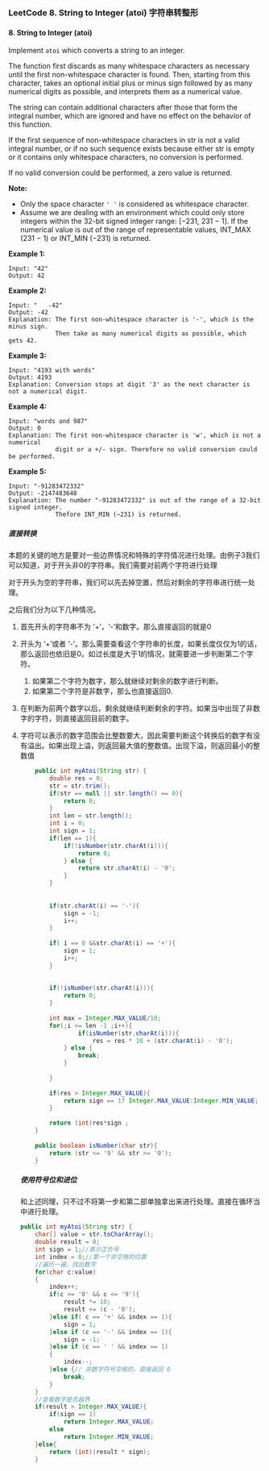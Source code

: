 ### LeetCode 8. String to Integer (atoi) 字符串转整形

#### 8. String to Integer (atoi)

Implement `atoi` which converts a string to an integer.

The function first discards as many whitespace characters as necessary until the first non-whitespace character is found. Then, starting from this character, takes an optional initial plus or minus sign followed by as many numerical digits as possible, and interprets them as a numerical value.

The string can contain additional characters after those that form the integral number, which are ignored and have no effect on the behavior of this function.

If the first sequence of non-whitespace characters in str is not a valid integral number, or if no such sequence exists because either str is empty or it contains only whitespace characters, no conversion is performed.

If no valid conversion could be performed, a zero value is returned.

**Note:**

- Only the space character `' '` is considered as whitespace character.
- Assume we are dealing with an environment which could only store integers within the 32-bit signed integer range: [−231,  231 − 1]. If the numerical value is out of the range of representable values, INT_MAX (231 − 1) or INT_MIN (−231) is returned.

**Example 1:**

```
Input: "42"
Output: 42
```

**Example 2:**

```
Input: "   -42"
Output: -42
Explanation: The first non-whitespace character is '-', which is the minus sign.
             Then take as many numerical digits as possible, which gets 42.
```

**Example 3:**

```
Input: "4193 with words"
Output: 4193
Explanation: Conversion stops at digit '3' as the next character is not a numerical digit.
```

**Example 4:**

```
Input: "words and 987"
Output: 0
Explanation: The first non-whitespace character is 'w', which is not a numerical 
             digit or a +/- sign. Therefore no valid conversion could be performed.
```

**Example 5:**

```
Input: "-91283472332"
Output: -2147483648
Explanation: The number "-91283472332" is out of the range of a 32-bit signed integer.
             Thefore INT_MIN (−231) is returned.
```

##### 直接转换

本题的关键的地方是要对一些边界情况和特殊的字符情况进行处理。由例子3我们可以知道，对于开头非0的字符串。我们需要对前两个字符进行处理

对于开头为空的字符串，我们可以先去掉空置，然后对剩余的字符串进行统一处理。

之后我们分为以下几种情况。

1. 首先开头的字符串不为 ‘+’，‘-’和数字。那么直接返回的就是0

2. 开头为 ‘+’或者 ‘-’。那么需要查看这个字符串的长度，如果长度仅仅为1的话，那么返回也依旧是0。如过长度是大于1的情况，就需要进一步判断第二个字符。

   1. 如果第二个字符为数字，那么就继续对剩余的数字进行判断。
   2. 如果第二个字符是非数字，那么也直接返回0.

3. 在判断为前两个数字以后，剩余就继续判断剩余的字符。如果当中出现了非数字的字符，则直接返回目前的数字。

4. 字符可以表示的数字范围会比整数要大，因此需要判断这个转换后的数字有没有溢出。如果出现上溢，则返回最大值的整数值。出现下溢，则返回最小的整数值

   ``` java
       public int myAtoi(String str) {
           double res = 0;
           str = str.trim();
           if(str == null || str.length() == 0){
               return 0;
           }
           int len = str.length();
           int i = 0;
           int sign = 1;
           if(len == 1){
               if(!isNumber(str.charAt(i))){
                   return 0;
               } else {
                   return str.charAt(i) - '0';
               }
           }
           
           
           if(str.charAt(i) == '-'){
               sign = -1;
               i++;
           }
           
           if( i == 0 &&str.charAt(i) == '+'){
               sign = 1;
               i++;
           }
           
           
           if(!isNumber(str.charAt(i))){
               return 0;
           }
           
           int max = Integer.MAX_VALUE/10;
           for(;i <= len -1 ;i++){
                   if(isNumber(str.charAt(i))){
                       res = res * 10 + (str.charAt(i) - '0');
               } else {
                   break;
               }
               
           }
           
           if(res > Integer.MAX_VALUE){
               return sign == 1? Integer.MAX_VALUE:Integer.MIN_VALUE;
           }
       
           return (int)res*sign ;
       }
       
       public boolean isNumber(char str){
           return (str <= '9' && str >= '0');
       }
   ```

   ##### 使用符号位和进位

   和上述同理，只不过不将第一步和第二部单独拿出来进行处理。直接在循环当中进行处理。

   ``` java
   public int myAtoi(String str) {
       char[] value = str.toCharArray();
       double result = 0;
       int sign = 1;//表示正负号
       int index = 0;//第一个非空格的位置
       //遍历一遍，找出数字
       for(char c:value)
       {
           index++;
           if(c >= '0' && c <= '9'){
               result *= 10;
               result += (c - '0');
           }else if( c == '+' && index == 1){
               sign = 1;
           }else if (c == '-' && index == 1){
               sign = -1;
           }else if (c == ' ' && index == 1)
           {
               index--;
           }else {// 非数字符号空格的，直接返回 0
               break;
           }
       }
       //查看数字是否越界
       if(result > Integer.MAX_VALUE){
           if(sign == 1)
               return Integer.MAX_VALUE;
           else 
               return Integer.MIN_VALUE;
       }else{
           return (int)(result * sign);
       }
   ```



